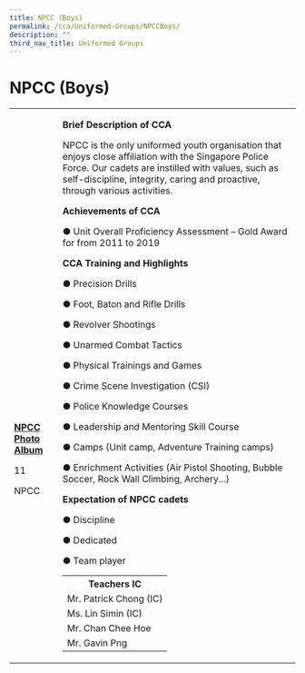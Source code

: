 ```yaml
---
title: NPCC (Boys)
permalink: /cca/Uniformed-Groups/NPCCBoys/
description: ""
third_nav_title: Uniformed Groups
---
```

<h1>NPCC (Boys)</h1>
<table>
<tbody>
<tr>
<td><br /><br /><br /><br /><br /><br /><br /><br /><br /><br /><br /><br /><br />
<p><strong><u>NPCC Photo Album</u></strong></p>
<p>11</p>
<p>NPCC</p>
</td>
<td>
<p><strong>Brief Description of CCA</strong></p>
<p>NPCC is the only uniformed youth organisation that enjoys close affiliation with the Singapore Police Force. Our cadets are instilled with values, such as self-discipline, integrity, caring and proactive, through various activities.</p>
<p><strong>Achievements of CCA</strong></p>
<p>● Unit Overall Proficiency Assessment &ndash; Gold Award for from 2011 to 2019</p>
<p><strong>CCA Training and Highlights</strong></p>
<p>● Precision Drills</p>
<p>● Foot, Baton and Rifle Drills</p>
<p>● Revolver Shootings</p>
<p>● Unarmed Combat Tactics</p>
<p>● Physical Trainings and Games</p>
<p>● Crime Scene Investigation (CSI)</p>
<p>● Police Knowledge Courses</p>
<p>● Leadership and Mentoring Skill Course</p>
<p>● Camps (Unit camp, Adventure Training camps)</p>
<p>● Enrichment Activities (Air Pistol Shooting, Bubble Soccer, Rock Wall Climbing, Archery...)</p>
<p><strong>Expectation of NPCC cadets</strong></p>
<p>● Discipline</p>
<p>● Dedicated</p>
<p>● Team player</p>
<table>
<tbody>
<tr>
<th colspan="5">Teachers IC</th>
</tr>
<tr>
<td colspan="5">Mr. Patrick Chong (IC)</td>
</tr>
<tr>
<td colspan="5">Ms. Lin Simin (IC)</td>
</tr>
<tr>
<td colspan="5">Mr. Chan Chee Hoe</td>
</tr>
<tr>
<td colspan="5">Mr. Gavin Png</td>
</tr>
</tbody>
</table>
</td>
</tr>
</tbody>
</table>